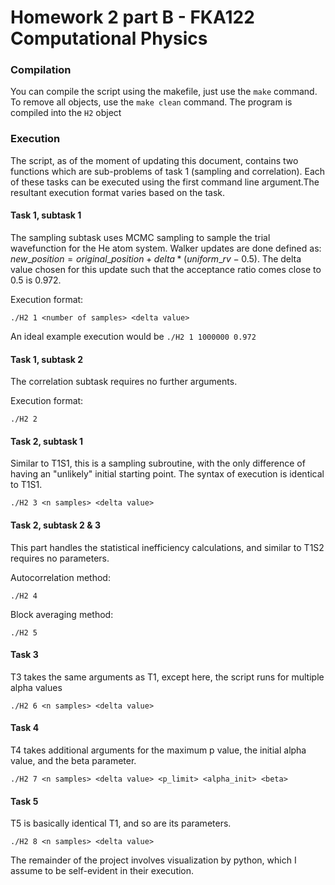 # Homework 2 part B - FKA122 Computational Physics
### Compilation
You can compile the script using the makefile, just use the `make` command. To remove all objects, use the `make clean` command. The program is compiled into the `H2` object

### Execution
The script, as of the moment of updating this document, contains two functions which are sub-problems of task 1 (sampling and correlation). Each of these tasks can be executed using the first command line argument.The resultant execution format varies based on the task.


#### Task 1, subtask 1
The sampling subtask uses MCMC sampling to sample the trial wavefunction for the He atom system. Walker updates are done defined as:
$new\_position = original\_position + delta * (uniform\_rv - 0.5)$. The delta value chosen for this update such that the acceptance ratio comes close to 0.5 is 0.972.

Execution format:
```
./H2 1 <number of samples> <delta value>
```
An ideal example execution would be `./H2 1 1000000 0.972`

#### Task 1, subtask 2
The correlation subtask requires no further arguments.

Execution format:
```
./H2 2
```


#### Task 2, subtask 1
Similar to T1S1, this is a sampling subroutine, with the only difference of having an "unlikely" initial starting point. The syntax of execution is identical to T1S1.
```
./H2 3 <n samples> <delta value>
```

#### Task 2, subtask 2 & 3
This part handles the statistical inefficiency calculations, and similar to T1S2 requires no parameters.

Autocorrelation method:
```
./H2 4
```
Block averaging method:
```
./H2 5
```

#### Task 3
T3 takes the same arguments as T1, except here, the script runs for multiple alpha values

```
./H2 6 <n samples> <delta value>
```

#### Task 4
T4 takes additional arguments for the maximum p value, the initial alpha value, and the beta parameter.

```
./H2 7 <n samples> <delta value> <p_limit> <alpha_init> <beta>
```

#### Task 5
T5 is basically identical T1, and so are its parameters.
```
./H2 8 <n samples> <delta value>
```
The remainder of the project involves visualization by python, which I assume to be self-evident in their execution.